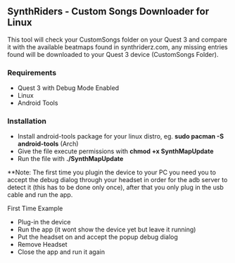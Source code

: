 ## SynthRiders - Custom Songs Downloader for Linux
This tool will check your CustomSongs folder on your Quest 3 and compare it with the available beatmaps found in synthriderz.com, any missing entries found will be downloaded to your Quest 3 device (CustomSongs Folder).

### Requirements
- Quest 3 with Debug Mode Enabled
- Linux
- Android Tools
  
### Installation
- Install android-tools package for your linux distro, eg. **sudo pacman -S android-tools** (Arch)
- Give the file execute permissions with **chmod +x SynthMapUpdate**
- Run the file with **./SynthMapUpdate**

**Note: The first time you plugin the device to your PC you need you to accept the debug dialog through your headset in order for the adb server to detect it (this has to be done only once), after that you only plug in the usb cable and run the app. 

First Time Example
- Plug-in the device
- Run the app (it wont show the device yet but leave it running)
- Put the headset on and accept the popup debug dialog
- Remove Headset
- Close the app and run it again

